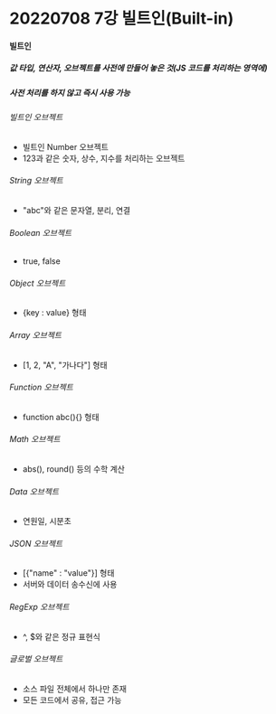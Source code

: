# 20220708 7강 빌트인(Built-in)

#### 빌트인
##### 값 타입, 연산자, 오브젝트를 사전에 만들어 놓은 것(JS 코드를 처리하는 영역에)
##### 사전 처리를 하지 않고 즉시 사용 가능

###### 빌트인 오브젝트 
- 빌트인 Number 오브젝트
- 123과 같은 숫자, 상수, 지수를 처리하는 오브젝트
###### String 오브젝트
- "abc"와 같은 문자열, 분리, 연결
###### Boolean 오브젝트
- true, false
###### Object 오브젝트 
- {key : value} 형태
###### Array 오브젝트
- [1, 2, "A", "가나다"] 형태
###### Function 오브젝트
- function abc(){} 형태
###### Math 오브젝트
- abs(), round() 등의 수학 계산
###### Data 오브젝트
- 연원일, 시분초
###### JSON 오브젝트
- [{"name" : "value"}] 형태
- 서버와 데이터 송수신에 사용
###### RegExp 오브젝트
- ^, $와 같은 정규 표현식
###### 글로벌 오브젝트
- 소스 파일 전체에서 하나만 존재
- 모든 코드에서 공유, 접근 가능
